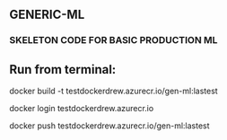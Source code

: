 ## GENERIC-ML
 
### SKELETON CODE FOR BASIC PRODUCTION ML

## Run from terminal:

docker build -t testdockerdrew.azurecr.io/gen-ml:lastest

docker login testdockerdrew.azurecr.io

docker push testdockerdrew.azurecr.io/gen-ml:lastest